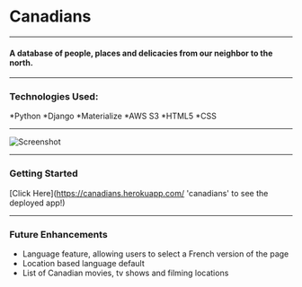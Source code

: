 # Canadians
***
#### A database of people, places and delicacies from our neighbor to the north.

---

### Technologies Used:
*Python
*Django
*Materialize
*AWS S3
*HTML5
*CSS

---
![Screenshot](https://i.imgur.com/uBevPHy.png)

---
### Getting Started
[Click Here](https://canadians.herokuapp.com/ 'canadians' to see the deployed app!)

---
### Future Enhancements
* Language feature, allowing users to select a French version of the page
* Location based language default
* List of Canadian movies, tv shows and filming locations

